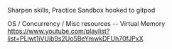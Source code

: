 Sharpen skills, Practice Sandbox hooked to gitpod

OS / Concurrency / Misc resources
-- Virtual Memory
https://www.youtube.com/playlist?list=PLiwt1iVUib9s2Uo5BeYmwkDFUh70fJPxX
